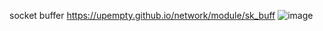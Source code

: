 socket buffer
https://upempty.github.io/network/module/sk_buff
![image](https://github.com/upempty/pynote/assets/52414719/31c83e42-77ea-42ba-8fbc-a39a96c93be1)
